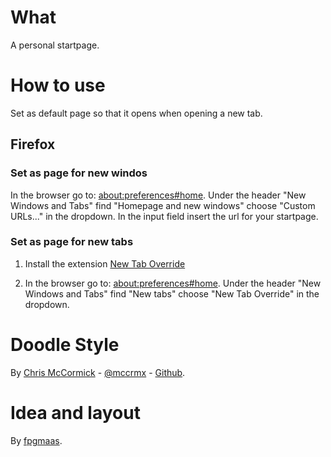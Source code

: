 # What
A personal startpage.

# How to use
Set as default page so that it opens when opening a new tab.

## Firefox
### Set as page for new windos
In the browser go to: [about:preferences#home](about:preferences#home).
Under the header "New Windows and Tabs" find "Homepage and new windows" choose "Custom URLs..." in the dropdown. In the input field insert the url for your startpage.

### Set as page for new tabs
1. Install the extension [New Tab Override](https://addons.mozilla.org/en-US/firefox/addon/new-tab-override/)

2. In the browser go to: [about:preferences#home](about:preferences#home). Under the header "New Windows and Tabs" find "New tabs" choose "New Tab Override" in the dropdown.

# Doodle Style
By [Chris McCormick](https://mccormick.cx/) - [@mccrmx](https://twitter.com/mccrmx) - [Github](https://github.com/chr15m/DoodleCSS).

# Idea and layout
By [fpgmaas](https://github.com/fpgmaas/simple-homepage).